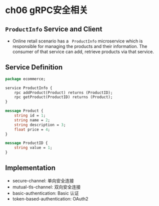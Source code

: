 # ch06 gRPC安全相关

## ``ProductInfo`` Service and Client

- Online retail scenario has a `` ProductInfo`` microservice which is responsible for managing the products and their information. The consumer of that service can add, retrieve products via that service. 

## Service Definition

```proto
package ecommerce;

service ProductInfo {
    rpc addProduct(Product) returns (ProductID);
    rpc getProduct(ProductID) returns (Product);
}

message Product {
    string id = 1;
    string name = 2;
    string description = 3;
    float price = 4;
}

message ProductID {
    string value = 1;
}
```
## Implementation

- secure-channel: 单向安全连接
- mutual-tls-channel: 双向安全连接
- basic-authentication: Basic 认证
- token-based-authentication: OAuth2